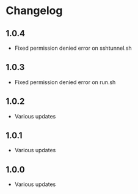 # Changelog

## 1.0.4

- Fixed permission denied error on sshtunnel.sh

## 1.0.3

- Fixed permission denied error on run.sh

## 1.0.2

- Various updates

## 1.0.1

- Various updates

## 1.0.0

- Various updates
